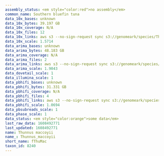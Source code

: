 ```yaml
---
assembly_status: <em style="color:red">no assembly</em>
common_name: Southern bluefin tuna
data_10x_bases: unknown
data_10x_bytes: 39.197 GB
data_10x_coverage: N/A
data_10x_files: 12
data_10x_links: aws s3 --no-sign-request sync s3://genomeark/species/Thunnus_maccoyii/fThuMac1/genomic_data/10x/ .<br>
data_10x_scale: 1.5714
data_arima_bases: unknown
data_arima_bytes: 48.183 GB
data_arima_coverage: N/A
data_arima_files: 2
data_arima_links: aws s3 --no-sign-request sync s3://genomeark/species/Thunnus_maccoyii/fThuMac1/genomic_data/arima/ .<br>
data_arima_scale: 1.9043
data_dovetail_scale: 1
data_illumina_scale: 1
data_pbhifi_bases: unknown
data_pbhifi_bytes: 31.331 GB
data_pbhifi_coverage: N/A
data_pbhifi_files: 4
data_pbhifi_links: aws s3 --no-sign-request sync s3://genomeark/species/Thunnus_maccoyii/fThuMac1/genomic_data/pacbio/ . --exclude "*subreads.bam*"<br>
data_pbhifi_scale: 1.0694
data_pbsubreads_scale: 1
data_phase_scale: 1
data_status: <em style="color:orange">some data</em>
last_raw_data: 1608492771
last_updated: 1608492771
name: Thunnus maccoyii
name_: Thunnus_maccoyii
short_name: fThuMac
taxon_id: 8240
---
```

